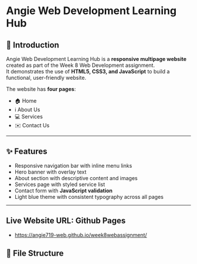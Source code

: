 # Angie Web Development Learning Hub

## 📌 Introduction
Angie Web Development Learning Hub is a **responsive multipage website** created as part of the Week 8 Web Development assignment.  
It demonstrates the use of **HTML5, CSS3, and JavaScript** to build a functional, user-friendly website.  

The website has **four pages**:
- 🏠 Home  
- ℹ️ About Us  
- 💻 Services  
- ✉️ Contact Us  

---

## ✨ Features
- Responsive navigation bar with inline menu links  
- Hero banner with overlay text  
- About section with descriptive content and images  
- Services page with styled service list  
- Contact form with **JavaScript validation**  
- Light blue theme with consistent typography across all pages  

---
## Live Website URL: Github Pages
- https://angie719-web.github.io/week8webassignment/

## 📂 File Structure
